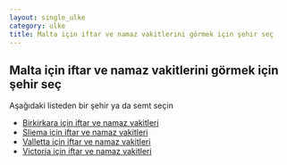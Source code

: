 ```yaml
---
layout: single_ulke
category: ulke
title: Malta için iftar ve namaz vakitlerini görmek için şehir seç
---
```



## Malta için iftar ve namaz vakitlerini görmek için şehir seç

Aşağıdaki listeden bir şehir ya da semt seçin


* [Birkirkara için iftar ve namaz vakitleri](/sehir/Malta_Birkirkara)
* [Sliema için iftar ve namaz vakitleri](/sehir/Malta_Sliema)
* [Valletta için iftar ve namaz vakitleri](/sehir/Malta_Valletta)
* [Victoria için iftar ve namaz vakitleri](/sehir/Malta_Victoria)
